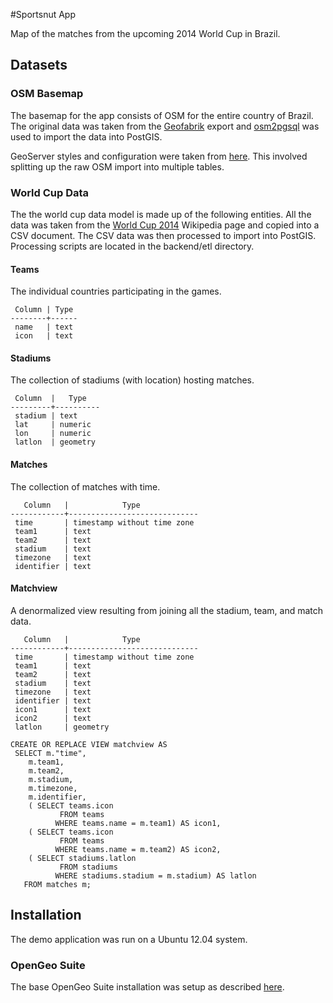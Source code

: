 
#Sportsnut App

Map of the matches from the upcoming 2014 World Cup in Brazil.

## Datasets

### OSM Basemap

The basemap for the app consists of OSM for the entire country of Brazil. The original data was
taken from the [Geofabrik](http://www.geofabrik.de/) export and 
[osm2pgsql](http://wiki.openstreetmap.org/wiki/Osm2pgsql) was used to import the data into PostGIS. 

GeoServer styles and configuration were taken from [here](https://github.com/boundlessgeo/suite-data/tree/master/openstreetmap). This involved splitting up the raw OSM import into multiple tables.

### World Cup Data

The the world cup data model is made up of the following entities. All the data was taken from
the [World Cup 2014](http://en.wikipedia.org/wiki/2014_FIFA_World_Cup) Wikipedia page and copied
into a CSV document. The CSV data was then processed to import into PostGIS. Processing scripts 
are located in the backend/etl directory.

#### Teams

The individual countries participating in the games.

     Column | Type 
    --------+------
     name   | text 
     icon   | text 

#### Stadiums

The collection of stadiums (with location) hosting matches.

     Column  |   Type   
    ---------+----------
     stadium | text     
     lat     | numeric  
     lon     | numeric  
     latlon  | geometry 


#### Matches 

The collection of matches with time.

       Column   |            Type             
    ------------+-----------------------------
     time       | timestamp without time zone 
     team1      | text                        
     team2      | text                        
     stadium    | text                        
     timezone   | text                        
     identifier | text                        

#### Matchview

A denormalized view resulting from joining all the stadium, team, and match data.

       Column   |            Type             
    ------------+-----------------------------
     time       | timestamp without time zone 
     team1      | text                        
     team2      | text                        
     stadium    | text                        
     timezone   | text                        
     identifier | text                        
     icon1      | text                        
     icon2      | text                        
     latlon     | geometry                    

    CREATE OR REPLACE VIEW matchview AS
     SELECT m."time",
        m.team1,
        m.team2,
        m.stadium,
        m.timezone,
        m.identifier,
        ( SELECT teams.icon
               FROM teams
              WHERE teams.name = m.team1) AS icon1,
        ( SELECT teams.icon
               FROM teams
              WHERE teams.name = m.team2) AS icon2,
        ( SELECT stadiums.latlon
               FROM stadiums
              WHERE stadiums.stadium = m.stadium) AS latlon
       FROM matches m;

## Installation

The demo application was run on a Ubuntu 12.04 system.

### OpenGeo Suite

The base OpenGeo Suite installation was setup as described [here](http://suite.opengeo.org/opengeo-docs/installation/index.html).







